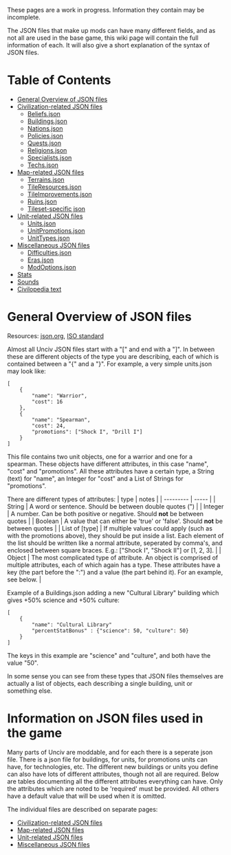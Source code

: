 These pages are a work in progress. Information they contain may be incomplete.


The JSON files that make up mods can have many different fields, and as not all are used in the base game, this wiki page will contain the full information of each. It will also give a short explanation of the syntax of JSON files.

# Table of Contents
* [General Overview of JSON files](#general-overview-of-json-files)
* [Civilization-related JSON files](../Other/Civilization-related-JSON-files.md)
    * [Beliefs.json](../Other/Civilization-related-JSON-files.md#beliefsjson)
    * [Buildings.json](../Other/Civilization-related-JSON-files.md#buildingsjson)
    * [Nations.json](../Other/Civilization-related-JSON-files.md#nationsjson)
    * [Policies.json](../Other/Civilization-related-JSON-files.md#policiesjson)
    * [Quests.json](../Other/Civilization-related-JSON-files.md#questsjson)
    * [Religions.json](../Other/Civilization-related-JSON-files.md#religionsjson)
    * [Specialists.json](../Other/Civilization-related-JSON-files.md#specialistsjson)
    * [Techs.json](../Other/Civilization-related-JSON-files.md#techsjson)
* [Map-related JSON files](../Other/Map-related-JSON-files.md)
    * [Terrains.json](../Other/Map-related-JSON-files.md#terrainsjson)
    * [TileResources.json](../Other/Map-related-JSON-files.md#tileresourcesjson)
    * [TileImprovements.json](../Other/Map-related-JSON-files.md#tileimprovementsjson)
    * [Ruins.json](../Other/Map-related-JSON-files.md#ruinsjson)
    * [Tileset-specific json](../Other/Map-related-JSON-files.md#tileset-specific-json)
* [Unit-related JSON files](../Other/Unit-related-JSON-files.md)
    * [Units.json](../Other/Unit-related-JSON-files.md#unitsjson)
    * [UnitPromotions.json](../Other/Unit-related-JSON-files.md#unitpromotionsjson)
    * [UnitTypes.json](../Other/Unit-related-JSON-files.md#unittypesjson)
* [Miscellaneous JSON files](../Other/Miscellaneous-JSON-files.md)
    * [Difficulties.json](../Other/Miscellaneous-JSON-files.md#difficultiesjson)
    * [Eras.json](../Other/Miscellaneous-JSON-files.md#erasjson)
    * [ModOptions.json](../Other/Miscellaneous-JSON-files.md#modoptionsjson)
* [Stats](../Other/Map-related-JSON-files.md#stats)
* [Sounds](../Other/Unit-related-JSON-files.md#sounds)
* [Civilopedia text](../Other/Miscellaneous-JSON-files.md#civilopedia-text)


# General Overview of JSON files

Resources: [json.org](https://www.json.org/), [ISO standard](https://standards.iso.org/ittf/PubliclyAvailableStandards/c071616_ISO_IEC_21778_2017.zip)

Almost all Unciv JSON files start with a "[" and end with a "]". In between these are different objects of the type you are describing, each of which is contained between a "{" and a "}". For example, a very simple units.json may look like:
```
[
    {
        "name": "Warrior",
        "cost": 16
    },
    {
        "name": "Spearman",
        "cost": 24,
        "promotions": ["Shock I", "Drill I"]
    }
]
```
This file contains two unit objects, one for a warrior and one for a spearman. These objects have different attributes, in this case "name", "cost" and "promotions". All these attributes have a certain type, a String (text) for "name", an Integer for "cost" and a List of Strings for "promotions".

There are different types of attributes:
| type | notes |
| --------- | ----- |
| String | A word or sentence. Should be between double quotes (") |
| Integer | A number. Can be both positive or negative. Should **not** be between quotes |
| Boolean | A value that can either be 'true' or 'false'. Should **not** be between quotes |
| List of [type] | If multiple values could apply (such as with the promotions above), they should be put inside a list. Each element of the list should be written like a normal attribute, seperated by comma's, and enclosed between square braces. E.g.: ["Shock I", "Shock II"] or [1, 2, 3]. |
| Object | The most complicated type of attribute. An object is comprised of multiple attributes, each of which again has a type. These attributes have a key (the part before the ":") and a value (the part behind it). For an example, see below. |

Example of a Buildings.json adding a new "Cultural Library" building which gives +50% science and +50% culture:
```
[
    {
        "name": "Cultural Library"
        "percentStatBonus" : {"science": 50, "culture": 50}
    }
]
```
The keys in this example are "science" and "culture", and both have the value "50".

In some sense you can see from these types that JSON files themselves are actually a list of objects, each describing a single building, unit or something else.


# Information on JSON files used in the game

Many parts of Unciv are moddable, and for each there is a seperate json file. There is a json file for buildings, for units, for promotions units can have, for technologies, etc. The different new buildings or units you define can also have lots of different attributes, though not all are required. Below are tables documenting all the different attributes everything can have. Only the attributes which are noted to be 'required' must be provided. All others have a default value that will be used when it is omitted.

The individual files are described on separate pages:

* [Civilization-related JSON files](../Other/Civilization-related-JSON-files.md)
* [Map-related JSON files](../Other/Map-related-JSON-files.md)
* [Unit-related JSON files](../Other/Unit-related-JSON-files.md)
* [Miscellaneous JSON files](../Other/Miscellaneous-JSON-files.md)
